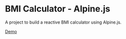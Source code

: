 # BMI Calculator - Alpine.js

A project to build a reactive BMI calculator using Alpine.js.

[Demo](https://codinglau.github.io/bmi-calculator)
